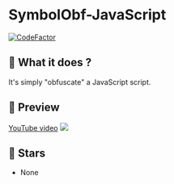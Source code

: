 # SymbolObf-JavaScript

[![CodeFactor](https://www.codefactor.io/repository/github/thehelltower/symbolobf-javascript/badge)](https://www.codefactor.io/repository/github/thehelltower/symbolobf-javascript)

## 📜 What it does ?

It's simply "obfuscate" a JavaScript script.

## 🎥 Preview

[YouTube video](https://www.youtube.com/watch?v=p9P16x4LyOo)
[![](https://i.imgur.com/X0FQWl8.png)](https://www.youtube.com/watch?v=p9P16x4LyOo)

## 🌟 Stars

- None
